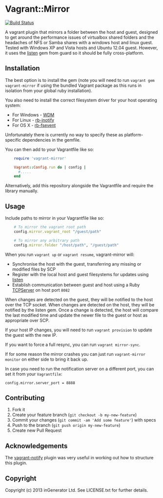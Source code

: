 # Vagrant::Mirror

[![Build Status](https://travis-ci.org/ingenerator/vagrant-mirror.png)](https://travis-ci.org/ingenerator/vagrant-mirror)

A vagrant plugin that mirrors a folder between the host and guest, designed to get around the performance
issues of virtualbox shared folders and the headaches of NFS or Samba shares with a windows host and linux
guest. Tested with Windows XP and Vista hosts and Ubuntu 12.04 guest. However, it uses the [listen](https://rubygems.org/gems/listen)
gem from guard so it should be fully cross-platform.

## Installation

The best option is to install the gem (note you will need to run `vagrant gem vagrant-mirror` if using the
bundled Vagrant package as this runs in isolation from your global ruby installation).

You also need to install the correct filesystem driver for your host operating system:

* For Windows - [WDM](https://github.com/Maher4Ever/wdm)
* For Linux - [rb-inotify](https://github.com/nex3/rb-inotify)
* For OS X - [rb-fsevent](https://github.com/thibaudgg/rb-fsevent)

Unfortunately there is currently no way to specify these as platform-specific dependencies in the gemfile.

You can then add to your Vagrantfile like so:

```ruby
    require 'vagrant-mirror'

    Vagrant::Config.run do | config |
      #.....
    end
```

Alternatively, add this repository alongside the Vagrantfile and require the library manually.

## Usage

Include paths to mirror in your Vagrantfile like so:

```ruby
    # To mirror the vagrant root path
    config.mirror.vagrant_root "/guest/path"

    # To mirror any arbitrary path
    config.mirror.folder "/host/path", "/guest/path"
```

When you run `vagrant up` or `vagrant resume`, vagrant-mirror will:

* Synchronise the host with the guest, transferring any missing or modified files by SCP
* Register with the local host and guest filesystems for updates using [listen](https://rubygems.org/gems/listen)
* Establish communication between guest and host using a Ruby [TCPServer](http://www.ruby-doc.org/stdlib-1.9.3/libdoc/socket/rdoc/TCPServer.html) on host port `8082`

When changes are detected on the guest, they will be notified to the host over the TCP socket. When changes are
detected on the host, they will be notified by the listen gem. Once a change is detected, the host will compare
the last modified time and update the newer file to the guest or host as appropriate over SCP.

If your host IP changes, you will need to run `vagrant provision` to update the guest with the new IP.

If you want to force a full resync, you can run `vagrant mirror-sync`.

If for some reason the mirror crashes you can just run `vagrant-mirror monitor` on either side to bring it back up.

In case you need to run the notification server on a different port, you can set
it from your `Vagrantfile`:

    config.mirror.server_port = 8888

## Contributing

1. Fork it
2. Create your feature branch (`git checkout -b my-new-feature`)
3. Commit your changes (`git commit -am 'Add some feature'`) with specs
4. Push to the branch (`git push origin my-new-feature`)
5. Create new Pull Request

## Acknowledgements

The [vagrant-notify](https://github.com/fgrehm/vagrant-notify/) plugin was very useful in working out how to structure this plugin.

## Copyright

Copyright (c) 2013 inGenerator Ltd. See LICENSE.txt for
further details.
